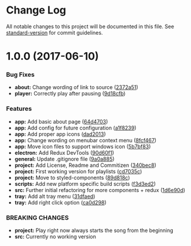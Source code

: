 # Change Log

All notable changes to this project will be documented in this file. See [standard-version](https://github.com/conventional-changelog/standard-version) for commit guidelines.

<a name="1.0.0"></a>
# 1.0.0 (2017-06-10)


### Bug Fixes

* **about:** Change wording of link to source ([2372a51](https://github.com/dkundel/tunes/commit/2372a51))
* **player:** Correctly play after pausing ([9d18cfb](https://github.com/dkundel/tunes/commit/9d18cfb))


### Features

* **app:** Add basic about page ([64d4703](https://github.com/dkundel/tunes/commit/64d4703))
* **app:** Add config for future configuration ([a1f8239](https://github.com/dkundel/tunes/commit/a1f8239))
* **app:** Add proper app icons ([dad2013](https://github.com/dkundel/tunes/commit/dad2013))
* **app:** Change wording on menubar context menu ([8fcf467](https://github.com/dkundel/tunes/commit/8fcf467))
* **app:** Move icon files to support windows icon ([5b7bf83](https://github.com/dkundel/tunes/commit/5b7bf83))
* **electron:** Add Redux DevTools ([90d60f1](https://github.com/dkundel/tunes/commit/90d60f1))
* **general:** Update .gitignore file ([9a0a885](https://github.com/dkundel/tunes/commit/9a0a885))
* **project:** Add License, Readme and Commitizen ([340bec8](https://github.com/dkundel/tunes/commit/340bec8))
* **project:** First working version for playlists ([cd7035c](https://github.com/dkundel/tunes/commit/cd7035c))
* **project:** Move to styled-components ([89d818c](https://github.com/dkundel/tunes/commit/89d818c))
* **scripts:** Add new platform specific build scripts ([f3d3ed2](https://github.com/dkundel/tunes/commit/f3d3ed2))
* **src:** Further initial refactoring for more components + redux ([1d6e90d](https://github.com/dkundel/tunes/commit/1d6e90d))
* **tray:** Add alt tray menu ([31dfaed](https://github.com/dkundel/tunes/commit/31dfaed))
* **tray:** Add right click option ([ca0d298](https://github.com/dkundel/tunes/commit/ca0d298))


### BREAKING CHANGES

* **project:** Play right now always starts the song from the beginning
* **src:** Currently no working version
